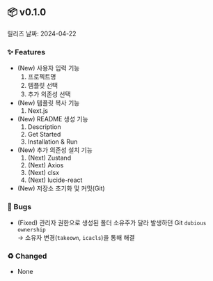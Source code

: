 ## 📦 v0.1.0

릴리즈 날짜: 2024-04-22

### ✨ Features

- (New) 사용자 입력 기능
  1. 프로젝트명
  2. 템플릿 선택
  3. 추가 의존성 선택
- (New) 템플릿 복사 기능
  1. Next.js
- (New) README 생성 기능
  1. Description
  2. Get Started
  3. Installation & Run
- (New) 추가 의존성 설치 기능
  1. (Next) Zustand
  2. (Next) Axios
  3. (Next) clsx
  4. (Next) lucide-react
- (New) 저장소 초기화 및 커밋(Git)

### 🐛 Bugs

- (Fixed) 관리자 권한으로 생성된 폴더 소유주가 달라 발생하던 Git `dubious ownership`  
  → 소유자 변경(`takeown`, `icacls`)을 통해 해결

### ♻️ Changed

- None
